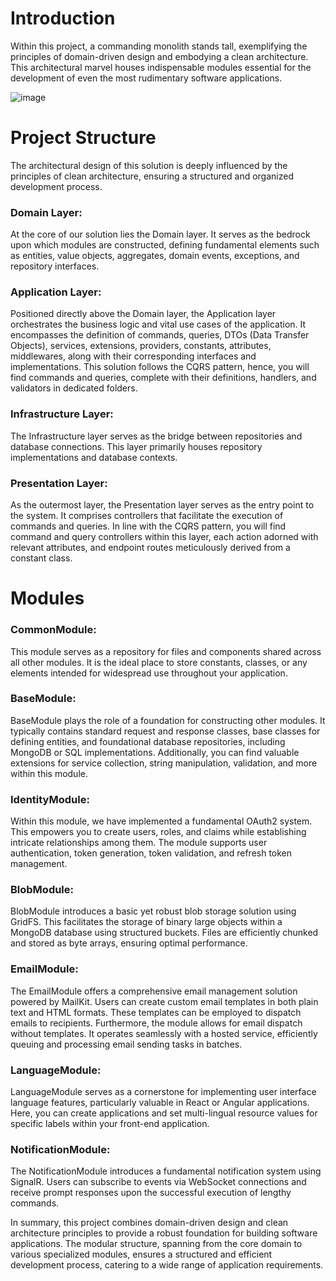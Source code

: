 # Introduction

Within this project, a commanding monolith stands tall, exemplifying the principles of domain-driven design and embodying a clean architecture. This architectural marvel houses indispensable modules essential for the development of even the most rudimentary software applications.

![image](https://github.com/asadullahrifat89/dotnet-essential-services/assets/25480176/484cdb75-da2d-4adb-b0ba-ff4ca763e87c)


# Project Structure
The architectural design of this solution is deeply influenced by the principles of clean architecture, ensuring a structured and organized development process.

### Domain Layer: 
At the core of our solution lies the Domain layer. It serves as the bedrock upon which modules are constructed, defining fundamental elements such as entities, value objects, aggregates, domain events, exceptions, and repository interfaces.

### Application Layer: 
Positioned directly above the Domain layer, the Application layer orchestrates the business logic and vital use cases of the application. It encompasses the definition of commands, queries, DTOs (Data Transfer Objects), services, extensions, providers, constants, attributes, middlewares, along with their corresponding interfaces and implementations. This solution follows the CQRS pattern, hence, you will find commands and queries, complete with their definitions, handlers, and validators in dedicated folders.

### Infrastructure Layer: 
The Infrastructure layer serves as the bridge between repositories and database connections. This layer primarily houses repository implementations and database contexts.

### Presentation Layer: 
As the outermost layer, the Presentation layer serves as the entry point to the system. It comprises controllers that facilitate the execution of commands and queries. In line with the CQRS pattern, you will find command and query controllers within this layer, each action adorned with relevant attributes, and endpoint routes meticulously derived from a constant class.

# Modules

### CommonModule: 
This module serves as a repository for files and components shared across all other modules. It is the ideal place to store constants, classes, or any elements intended for widespread use throughout your application.

### BaseModule: 
BaseModule plays the role of a foundation for constructing other modules. It typically contains standard request and response classes, base classes for defining entities, and foundational database repositories, including MongoDB or SQL implementations. Additionally, you can find valuable extensions for service collection, string manipulation, validation, and more within this module.

### IdentityModule: 
Within this module, we have implemented a fundamental OAuth2 system. This empowers you to create users, roles, and claims while establishing intricate relationships among them. The module supports user authentication, token generation, token validation, and refresh token management.

### BlobModule: 
BlobModule introduces a basic yet robust blob storage solution using GridFS. This facilitates the storage of binary large objects within a MongoDB database using structured buckets. Files are efficiently chunked and stored as byte arrays, ensuring optimal performance.

### EmailModule: 
The EmailModule offers a comprehensive email management solution powered by MailKit. Users can create custom email templates in both plain text and HTML formats. These templates can be employed to dispatch emails to recipients. Furthermore, the module allows for email dispatch without templates. It operates seamlessly with a hosted service, efficiently queuing and processing email sending tasks in batches.

### LanguageModule: 
LanguageModule serves as a cornerstone for implementing user interface language features, particularly valuable in React or Angular applications. Here, you can create applications and set multi-lingual resource values for specific labels within your front-end application.

### NotificationModule: 
The NotificationModule introduces a fundamental notification system using SignalR. Users can subscribe to events via WebSocket connections and receive prompt responses upon the successful execution of lengthy commands.

In summary, this project combines domain-driven design and clean architecture principles to provide a robust foundation for building software applications. The modular structure, spanning from the core domain to various specialized modules, ensures a structured and efficient development process, catering to a wide range of application requirements.